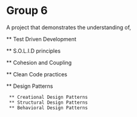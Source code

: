 # Group 6
A project that demonstrates the understanding of,

** Test Driven Development

** S.O.L.I.D principles

** Cohesion and Coupling

** Clean Code practices

** Design Patterns

     ** Creational Design Patterns
     ** Structural Design Patterns
     ** Behavioral Design Patterns

